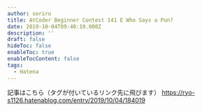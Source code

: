 ```yaml
---
author: seriru
title: AtCoder Beginner Contest 141 E Who Says a Pun?
date: 2019-10-04T09:40:19.000Z
description: ''
draft: false
hideToc: false
enableToc: true
enableTocContent: false
tags:
  - Hatena
---
```


記事はこちら（タグが付いているリンク先に飛びます）
https://ryo-s1126.hatenablog.com/entry/2019/10/04/184019

